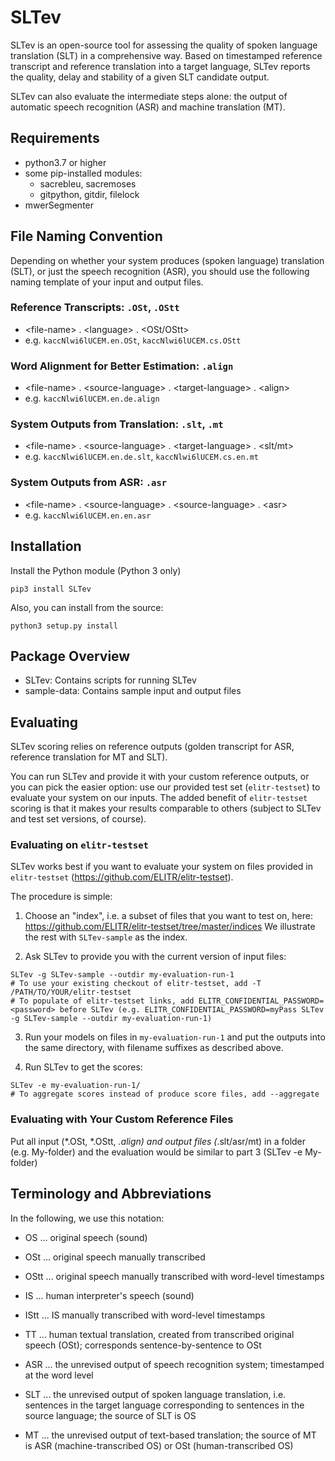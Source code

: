 
# SLTev

SLTev is an open-source tool for assessing the quality of spoken language translation (SLT) in a comprehensive way. Based on timestamped reference transcript and reference translation into a target language, SLTev reports the quality, delay and stability of a given SLT candidate output.

SLTev can also evaluate the intermediate steps alone: the output of automatic speech recognition (ASR) and machine translation (MT).

## Requirements

- python3.7 or higher
- some pip-installed modules:
  - sacrebleu, sacremoses
  - gitpython, gitdir, filelock
- mwerSegmenter 

## File Naming Convention

Depending on whether your system produces (spoken language) translation (SLT), or just the speech recognition (ASR), you should use the following naming template of your input and output files.

### Reference Transcripts: ``.OSt``, ``.OStt``
- &lt;file-name&gt; . &lt;language&gt; . &lt;OSt/OStt&gt;
- e.g. ``kaccNlwi6lUCEM.en.OSt``, ``kaccNlwi6lUCEM.cs.OStt``

### Word Alignment for Better Estimation: ``.align``
- &lt;file-name&gt; . &lt;source-language&gt; . &lt;target-language&gt; . &lt;align&gt;
- e.g. ``kaccNlwi6lUCEM.en.de.align``

### System Outputs from Translation: ``.slt``, ``.mt``
- &lt;file-name&gt; . &lt;source-language&gt; . &lt;target-language&gt; . &lt;slt/mt&gt;
- e.g. ``kaccNlwi6lUCEM.en.de.slt``, ``kaccNlwi6lUCEM.cs.en.mt``

### System Outputs from ASR: ``.asr``
- &lt;file-name&gt; . &lt;source-language&gt; . &lt;source-language&gt; . &lt;asr&gt;
- e.g. ``kaccNlwi6lUCEM.en.en.asr``

## Installation

Install the Python module (Python 3 only)
   
``` 
pip3 install SLTev
```
    
Also, you can install from the source:

``` 
python3 setup.py install
```

## Package Overview

- SLTev: Contains scripts for running SLTev
- sample-data: Contains sample input and output files

## Evaluating

SLTev scoring relies on reference outputs (golden transcript for ASR, reference translation for MT and SLT).

You can run SLTev and provide it with your custom reference outputs, or you can pick the easier option: use our provided test set (``elitr-testset``) to evaluate your system on our inputs. The added benefit of ``elitr-testset`` scoring is that it makes your results comparable to others (subject to SLTev and test set versions, of course).

### Evaluating on ``elitr-testset``

SLTev works best if you want to evaluate your system on files provided in ``elitr-testset`` (https://github.com/ELITR/elitr-testset).

The procedure is simple:
1. Choose an "index", i.e. a subset of files that you want to test on, here: https://github.com/ELITR/elitr-testset/tree/master/indices
We illustrate the rest with ``SLTev-sample`` as the index.

2. Ask SLTev to provide you with the current version of input files:
```
SLTev -g SLTev-sample --outdir my-evaluation-run-1
# To use your existing checkout of elitr-testset, add -T /PATH/TO/YOUR/elitr-testset
# To populate of elitr-testset links, add ELITR_CONFIDENTIAL_PASSWORD=<password> before SLTev (e.g. ELITR_CONFIDENTIAL_PASSWORD=myPass SLTev -g SLTev-sample --outdir my-evaluation-run-1) 
```

3. Run your models on files in ``my-evaluation-run-1`` and put the outputs into the same directory, with filename suffixes as described above.

4. Run SLTev to get the scores:
```
SLTev -e my-evaluation-run-1/
# To aggregate scores instead of produce score files, add --aggregate
```

### Evaluating with Your Custom Reference Files

Put all input (*.OSt, *.OStt, *.align) and output files (*.slt/asr/mt) in a folder (e.g. My-folder) and the evaluation would be similar to part 3 (SLTev -e My-folder)



## Terminology and Abbreviations

In the following, we use this notation:

* OS  ... original speech (sound)
* OSt ... original speech manually transcribed
* OStt ... original speech manually transcribed with word-level timestamps
* IS  ... human interpreter's speech (sound)
* IStt ... IS manually transcribed with word-level timestamps
* TT ... human textual translation, created from transcribed original speech (OSt); corresponds sentence-by-sentence to OSt

* ASR ... the unrevised output of speech recognition system; timestamped at the word level
* SLT ... the unrevised output of spoken language translation, i.e. sentences in the target language corresponding to sentences in the source language; the source of SLT is OS
* MT  ... the unrevised output of text-based translation; the source of MT is ASR (machine-transcribed OS) or OSt (human-transcribed OS)
    

